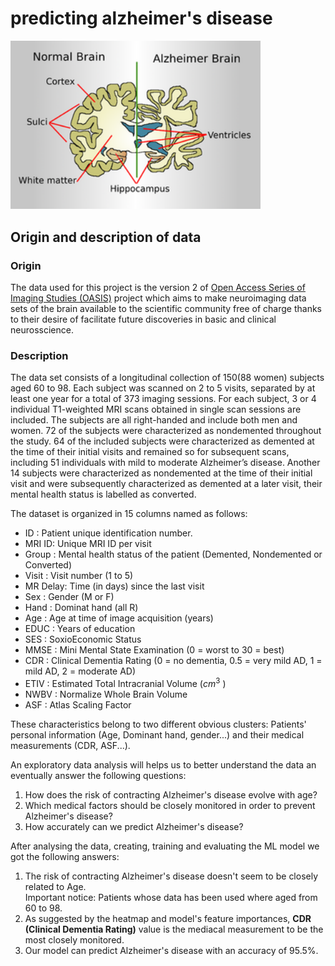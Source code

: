 # predicting alzheimer's disease<br>

<img src="images/alzheimer.png" alt="Healthy Vs Alzheimer's brains" width="400px">


## Origin and description of data
### Origin
The data used for this project is the version 2 of <a href='http://www.oasis-brains.org/'>Open Access Series of Imaging Studies (OASIS)</a> project which aims to make neuroimaging data sets of the brain available to the scientific community free of charge thanks to their desire of facilitate future discoveries in basic and clinical neurosscience.

### Description
The data set consists of a longitudinal collection of 150(88 women) subjects aged 60 to 98. Each subject was scanned on 2 to 5 visits, separated by at least one year for a total of 373 imaging sessions. For each subject, 3 or 4 individual T1-weighted MRI scans obtained in single scan sessions are included. The subjects are all right-handed and include both men and women. 72 of the subjects were characterized as nondemented throughout the study. 64 of the included subjects were characterized as demented at the time of their initial visits and remained so for subsequent scans, including 51 individuals with mild to moderate Alzheimer’s disease. Another 14 subjects were characterized as nondemented at the time of their initial visit and were subsequently characterized as demented at a later visit, their mental health status is labelled as converted.

The dataset is organized in 15 columns named as follows:
- ID : Patient unique identification number.
- MRI ID: Unique MRI ID per visit
- Group : Mental health status of the patient (Demented, Nondemented or Converted)
- Visit : Visit number (1 to 5)
- MR Delay: Time (in days) since the last visit
- Sex : Gender (M or F)
- Hand : Dominat hand (all R)
- Age : Age at time of image acquisition (years) 
- EDUC : Years of education
- SES : SoxioEconomic Status
- MMSE : Mini Mental State Examination  (0 = worst to 30 = best)
- CDR : Clinical Dementia Rating (0 = no dementia, 0.5 = very mild AD, 1 = mild AD, 2 = moderate AD)
- ETIV : Estimated Total Intracranial Volume ($cm^3$ )
- NWBV : Normalize Whole Brain Volume
- ASF : Atlas Scaling Factor

These characteristics belong to two different obvious clusters: Patients' personal information (Age, Dominant hand, gender...) and their medical measurements (CDR, ASF...).

An exploratory data analysis will helps us to better understand the data an eventually answer the following questions:
1. How does the risk of contracting Alzheimer's disease evolve with age?
2. Which medical factors should be closely monitored in order to prevent Alzheimer's disease?
4. How accurately can we predict Alzheimer's disease?

After analysing the data, creating, training and evaluating the ML model we got the following answers:
1. The risk of contracting Alzheimer's disease doesn't seem to be closely related to Age.   
  Important notice: Patients whose data has been used where aged from 60 to 98. 
2. As suggested by the heatmap and model's feature importances, **CDR (Clinical Dementia Rating)** value is the mediacal measurement to be the most closely monitored.
3. Our model can predict Alzheimer's disease with an accuracy of 95.5%.
